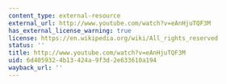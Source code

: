 ```yaml
---
content_type: external-resource
external_url: http://www.youtube.com/watch?v=eAnHjuTQF3M
has_external_license_warning: true
license: https://en.wikipedia.org/wiki/All_rights_reserved
status: ''
title: http://www.youtube.com/watch?v=eAnHjuTQF3M
uid: 6d405932-4b13-424a-9f3d-2e633610a194
wayback_url: ''
---
```

